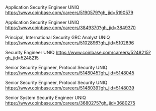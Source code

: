 Application Security Engineer UNIQ https://www.coinbase.com/careers/5190579?gh_jid=5190579

Application Security Engineer UNIQ https://www.coinbase.com/careers/3849370?gh_jid=3849370

Principal, International Security GRC Analyst UNIQ https://www.coinbase.com/careers/5102896?gh_jid=5102896

Security Engineer UNIQ https://www.coinbase.com/careers/5248215?gh_jid=5248215

Senior Security Engineer, Protocol Security UNIQ https://www.coinbase.com/careers/5148045?gh_jid=5148045

Senior Security Engineer, Protocol Security UNIQ https://www.coinbase.com/careers/5148039?gh_jid=5148039

Senior System Security Engineer UNIQ https://www.coinbase.com/careers/3680275?gh_jid=3680275

